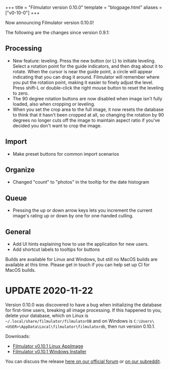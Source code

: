 +++
title = "Filmulator version 0.10.0"
template = "blogpage.html"
aliases = ["v0-10-0"]
+++

Now announcing Filmulator version 0.10.0!

The following are the changes since version 0.9.1:

## Processing

* New feature: leveling. Press the new button (or L) to initiate leveling. Select a rotation point for the guide indicators, and then drag about it to rotate. When the cursor is near the guide point, a circle will appear indicating that you can drag it around. Filmulator will remember where you put the rotation point, making it easier to finely adjust the level. Press shift-L or double-click the right mouse button to reset the leveling to zero.
* The 90 degree rotation buttons are now disabled when image isn't fully loaded, also when cropping or leveling.
* When you set the crop area to the full image, it now resets the database to think that it hasn't been cropped at all, so changing the rotation by 90 degrees no longer cuts off the image to maintain aspect ratio if you've decided you don't want to crop the image.

## Import

* Make preset buttons for common import scenarios

## Organize

* Changed "count" to "photos" in the tooltip for the date histogram

## Queue

* Pressing the up or down arrow keys lets you increment the current image's rating up or down by one for one-handed culling.

## General

* Add UI hints explaining how to use the application for new users.
* Add shortcut labels to tooltips for buttons


Builds are available for Linux and Windows, but still no MacOS builds are available at this time. Please get in touch if you can help set up CI for MacOS builds.

# UPDATE 2020-11-22

Version 0.10.0 was discovered to have a bug when initializing the database for first-time users, breaking all image processing. If this happened to you, delete your database, which on Linux is `~/.local/share/filmulator/filmulatorDB` and on Windows is `C:\Users\<USER>\AppData\Local\filmulator\filmulatordb`, then run version 0.10.1.

Downloads:

* [Filmulator v0.10.1 Linux AppImage](https://github.com/CarVac/filmulator-gui/releases/download/v0.10.1/Filmulator_v0.10.1.AppImage)
* [Filmulator v0.10.1 Windows Installer](https://github.com/CarVac/filmulator-gui/releases/download/v0.10.1/Filmulator_v0.10.1.exe)

You can discuss the release [here on our official forum](https://discuss.pixls.us/t/filmulator-v0-10-0-released/21420) or [on our subreddit](https://www.reddit.com/r/Filmulator/).
